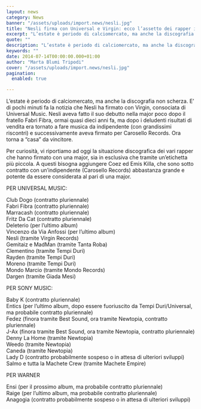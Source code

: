 ```yaml
---
layout: news
category: News
banner: "/assets/uploads/import.news/nesli.jpg"
title: "Nesli firma con Universal e Virgin: ecco l’assetto dei rapper in major oggi"
excerpt: "L’estate è periodo di calciomercato, ma anche la discografia non scherza. E’ di pochi minuti fa la notizia che Nesli ha firmato con Virgin, consociata di Universal Music. Nesli aveva fatto il suo debutto nella major poco dopo il fratello Fabri Fibra, ormai quasi dieci anni fa, ma dopo i deludenti risultati di vendita era [&hellip"
quote: ""
description: "L’estate è periodo di calciomercato, ma anche la discografia non scherza. E’ di pochi minuti fa la notizia che Nesli ha firmato con Virgin, consociata di Universal Music. Nesli aveva fatto il suo debutto nella major poco dopo il fratello Fabri Fibra, ormai quasi dieci anni fa, ma dopo i deludenti risultati di vendita era [&hellip"
keywords: ""
date: 2014-07-14T00:00:00.000+01:00
author: "Marta Blumi Tripodi"
cover: "/assets/uploads/import.news/nesli.jpg"
pagination:
  enabled: true

---
```


[](https://hotmc.com/wp-content/uploads/2011/12/nesli.jpg)

L’estate è periodo di calciomercato, ma anche la discografia non scherza. E’ di pochi minuti fa la notizia che Nesli ha firmato con Virgin, consociata di Universal Music. Nesli aveva fatto il suo debutto nella major poco dopo il fratello Fabri Fibra, ormai quasi dieci anni fa, ma dopo i deludenti risultati di vendita era tornato a fare musica da indipendente (con grandissimi riscontri) e successivamente aveva firmato per Carosello Records. Ora torna a “casa” da vincitore.

Per curiosità, vi riportiamo ad oggi la situazione discografica dei vari rapper che hanno firmato con una major, sia in esclusiva che tramite un’etichetta più piccola. A questi bisogna aggiungere Coez ed Emis Killa, che sono sotto contratto con un’indipendente (Carosello Records) abbastanza grande e potente da essere considerata al pari di una major.

PER UNIVERSAL MUSIC:

Club Dogo (contratto pluriennale)  
Fabri Fibra (contratto pluriennale)  
Marracash (contratto pluriennale)  
Fritz Da Cat (contratto pluriennale)  
Deleterio (per l’ultimo album)  
Vincenzo da Via Anfossi (per l’ultimo album)  
Nesli (tramite Virgin Records)  
Gemitaiz e MadMan (tramite Tanta Roba)  
Clementino (tramite Tempi Duri)  
Rayden (tramite Tempi Duri)  
Moreno (tramite Tempi Duri)  
Mondo Marcio (tramite Mondo Records)  
Dargen (tramite Giada Mesi)

PER SONY MUSIC:

Baby K (contratto pluriennale)  
Entics (per l’ultimo album, dopo essere fuoriuscito da Tempi Duri/Universal, ma probabile contratto pluriennale)  
Fedez (finora tramite Best Sound, ora tramite Newtopia, contratto pluriennale)  
J-Ax (finora tramite Best Sound, ora tramite Newtopia, contratto pluriennale)  
Denny La Home (tramite Newtopia)  
Weedo (tramite Newtopia)  
Caneda (tramite Newtopia)  
Lady D (contratto probabilmente sospeso o in attesa di ulteriori sviluppi)  
Salmo e tutta la Machete Crew (tramite Machete Empire)

PER WARNER

Ensi (per il prossimo album, ma probabile contratto pluriennale)  
Raige (per l’ultimo album, ma probabile contratto pluriennale)  
Anagogia (contratto probabilmente sospeso o in attesa di ulteriori sviluppi)